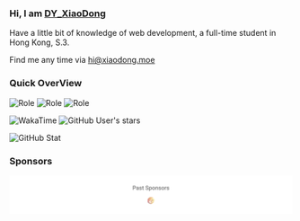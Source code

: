 ### Hi, I am [DY_XiaoDong](https://xiaodong.moe/)

Have a little bit of knowledge of web development, a full-time student in Hong Kong, S.3.

Find me any time via hi@xiaodong.moe

### Quick OverView

![Role](https://img.shields.io/badge/Role-Front--End%20Developer-green?style=flat-square&cacheSeconds=60)
![Role](https://img.shields.io/badge/Role-Back--End%20Developer-violet?style=flat-square&cacheSeconds=60)
![Role](https://img.shields.io/badge/Role-Full--Time%20Student-blue?style=flat-square&cacheSeconds=60)

![WakaTime](https://img.shields.io/badge/dynamic/json?url=https%3A%2F%2Fwakatime.com%2Fshare%2F%4071e4a596-f0b4-4537-adba-df261d3a071e%2F45f0e165-3559-4127-ba09-77915aa906aa.json&query=%24.data.grand_total.human_readable_total_including_other_language&logo=wakatime&style=flat-square&cacheSeconds=60&label=WakaTime)
![GitHub User's stars](https://img.shields.io/github/stars/dy-xiaodong2022?affiliations=OWNER%2CORGANIZATION_MEMBER&style=flat-square&logo=github&label=Stars&color=yellow&cacheSeconds=60)

![GitHub Stat](https://github-readme-stats.vercel.app/api?username=xiaodong2008&show=prs_merged_percentage&show_icons=true&theme=transparent&hide=contribs,stars&hide_border=true&include_all_commits=true&custom_title=GitHub%20Stats)

### Sponsors

<p align="center">
    <img src="https://raw.githubusercontent.com/dy-xiaodong2022/sponsors/main/sponsors.wide.svg" />
</p>